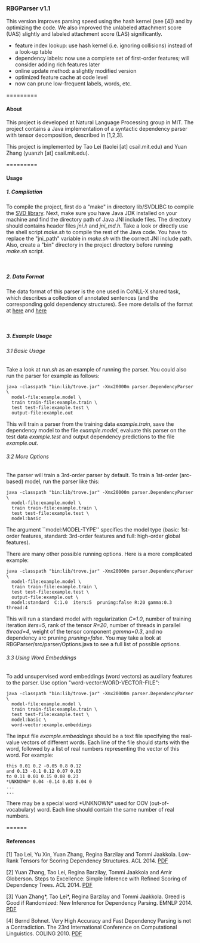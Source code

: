 
### RBGParser v1.1

This version improves parsing speed using the hash kernel (see [4]) and by optimizing the code. We also improved the unlabeled attachment score (UAS) slightly and labeled attachment score (LAS) significantly. 
  * feature index lookup: use hash kernel (i.e. ignoring collisions) instead of a look-up table
  * dependency labels: now use a complete set of first-order features; will consider adding rich features later
  * online update method: a slightly modified version
  * optimized feature cache at code level
  * now can prune low-frequent labels, words, etc.

=========

#### About

This project is developed at Natural Language Processing group in MIT. The project contains a Java implementation of a syntactic dependency parser with tensor decomposition, described in [1,2,3].

This project is implemented by Tao Lei (taolei [at] csail.mit.edu) and Yuan Zhang (yuanzh [at] csail.mit.edu).

=========

#### Usage

##### 1. Compilation

To compile the project, first do a "make" in directory lib/SVDLIBC to compile the [SVD library](http://tedlab.mit.edu/~dr/SVDLIBC/). Next, make sure you have Java JDK installed on your machine and find the directory path of Java JNI include files. The directory should contains header files *jni.h* and *jni_md.h*. Take a look or directly use the shell script *make.sh* to compile the rest of the Java code. You have to replace the "jni_path" variable in *make.sh* with the correct JNI include path. Also, create a "bin" directory in the project directory before running *make.sh* script. 


<br> 

##### 2. Data Format

The data format of this parser is the one used in CoNLL-X shared task, which describes a collection of annotated sentences (and the corresponding gold dependency structures). See more details of the format at [here](http://nextens.uvt.nl/depparse-wiki/DataFormat) and [here](https://code.google.com/p/clearparser/wiki/DataFormat#CoNLL-X_format_%28conll%29)


<br>

##### 3. Example Usage

###### 3.1 Basic Usage

Take a look at *run.sh* as an example of running the parser. You could also run the parser for example as follows:

```
java -classpath "bin:lib/trove.jar" -Xmx20000m parser.DependencyParser \
  model-file:example.model \
  train train-file:example.train \
  test test-file:example.test \
  output-file:example.out
```

This will train a parser from the training data *example.train*, save the dependency model to the file *example.model*, evaluate this parser on the test data *example.test* and output dependency predictions to the file *example.out*.


###### 3.2 More Options

The parser will train a 3rd-order parser by default. To train a 1st-order (arc-based) model, run the parser like this:
```
java -classpath "bin:lib/trove.jar" -Xmx20000m parser.DependencyParser \
  model-file:example.model \
  train train-file:example.train \
  test test-file:example.test \
  model:basic
```
The argument ``model:MODEL-TYPE'' specifies the model type (basic: 1st-order features, standard: 3rd-order features and full: high-order global features).

There are many other possible running options. Here is a more complicated example:
```
java -classpath "bin:lib/trove.jar" -Xmx20000m parser.DependencyParser \
  model-file:example.model \
  train train-file:example.train \
  test test-file:example.test \
  output-file:example.out \
  model:standard  C:1.0  iters:5  pruning:false R:20 gamma:0.3 thread:4
```
This will run a standard model with regularization *C=1.0*, number of training iteration *iters=5*, rank of the tensor *R=20*, number of threads in parallel *thread=4*, weight of the tensor component *gamma=0.3*, and no dependency arc pruning *pruning=false*. You may take a look at RBGParser/src/parser/Options.java to see a full list of possible options.


###### 3.3 Using Word Embeddings

To add unsupervised word embeddings (word vectors) as auxiliary features to the parser. Use option "word-vector:WORD-VECTOR-FILE":
```
java -classpath "bin:lib/trove.jar" -Xmx20000m parser.DependencyParser \
  model-file:example.model \
  train train-file:example.train \
  test test-file:example.test \
  model:basic \
  word-vector:example.embeddings
```
The input file *example.embeddings* should be a text file specifying the real-value vectors of different words. Each line of the file should starts with the word, followed by a list of real numbers representing the vector of this word. For example:
```
this 0.01 0.2 -0.05 0.8 0.12
and 0.13 -0.1 0.12 0.07 0.03
to 0.11 0.01 0.15 0.08 0.23
*UNKNOWN* 0.04 -0.14 0.03 0.04 0
...
...
```
There may be a special word \*UNKNOWN\* used for OOV (out-of-vocabulary) word. Each line should contain the same number of real numbers. 

======

#### References

[1] Tao Lei, Yu Xin, Yuan Zhang, Regina Barzilay and Tommi Jaakkola. Low-Rank Tensors for Scoring Dependency Structures.  ACL 2014. [PDF](http://people.csail.mit.edu/taolei/papers/acl2014.pdf)

[2] Yuan Zhang, Tao Lei, Regina Barzilay, Tommi Jaakkola and Amir Globerson. Steps to Excellence: Simple Inference with Refined Scoring of Dependency Trees.  ACL 2014. [PDF](http://people.csail.mit.edu/yuanzh/papers/acl2014.pdf)

[3] Yuan Zhang\*, Tao Lei\*, Regina Barzilay and Tommi Jaakkola. Greed is Good if Randomized: New Inference for Dependency Parsing. EMNLP 2014. [PDF](http://people.csail.mit.edu/taolei/papers/emnlp2014.pdf)

[4] Bernd Bohnet. Very High Accuracy and Fast Dependency Parsing is not a Contradiction. The 23rd International Conference on Computational Linguistics. COLING 2010. [PDF](http://anthology.aclweb.org/C/C10/C10-1011.pdf)
